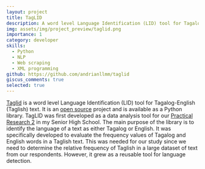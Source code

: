 ```yaml
---
layout: project
title: TagLID
description: A word level Language Identification (LID) tool for Tagalog-English (Taglish) text.
img: assets/img/project_preview/taglid.png
importance: 1
category: developer
skills:
  - Python
  - NLP
  - Web scraping
  - XML programming
github: https://github.com/andrianllmm/taglid
giscus_comments: true
selected: true
---
```


[Taglid](https://github.com/andrianllmm/taglid) is a word level Language Identification (LID) tool for Tagalog-English (Taglish) text. It is an [open source](https://github.com/andrianllmm/taglid) project and is available as a Python library. TagLID was first developed as a data analysis tool for our [Practical Research 2](/publications/#maagma2023taglish) in my Senior High School. The main purpose of the library is to identify the language of a text as either Tagalog or English. It was specifically developed to evaluate the frequency values of Tagalog and English words in a Taglish text. This was needed for our study since we need to determine the relative frequency of Taglish in a large dataset of text from our respondents. However, it grew as a reusable tool for language detection.
